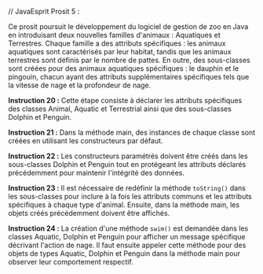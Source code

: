 // JavaEsprit
Prosit 5 :

Ce prosit poursuit le développement du logiciel de gestion de zoo en Java en introduisant deux nouvelles familles d'animaux : Aquatiques et Terrestres. Chaque famille a des attributs spécifiques : les animaux aquatiques sont caractérisés par leur habitat, tandis que les animaux terrestres sont définis par le nombre de pattes. En outre, des sous-classes sont créées pour des animaux aquatiques spécifiques : le dauphin et le pingouin, chacun ayant des attributs supplémentaires spécifiques tels que la vitesse de nage et la profondeur de nage.

**Instruction 20 :**
Cette étape consiste à déclarer les attributs spécifiques des classes Animal, Aquatic et Terrestrial ainsi que des sous-classes Dolphin et Penguin.

**Instruction 21 :**
Dans la méthode main, des instances de chaque classe sont créées en utilisant les constructeurs par défaut.

**Instruction 22 :**
Les constructeurs paramétrés doivent être créés dans les sous-classes Dolphin et Penguin tout en protégeant les attributs déclarés précédemment pour maintenir l'intégrité des données.

**Instruction 23 :**
Il est nécessaire de redéfinir la méthode `toString()` dans les sous-classes pour inclure à la fois les attributs communs et les attributs spécifiques à chaque type d'animal. Ensuite, dans la méthode main, les objets créés précédemment doivent être affichés.

**Instruction 24 :**
La création d'une méthode `swim()` est demandée dans les classes Aquatic, Dolphin et Penguin pour afficher un message spécifique décrivant l'action de nage. Il faut ensuite appeler cette méthode pour des objets de types Aquatic, Dolphin et Penguin dans la méthode main pour observer leur comportement respectif.
